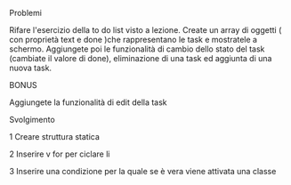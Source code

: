 Problemi

Rifare l'esercizio della to do list visto a lezione. Create un array di oggetti ( con proprietà text e done )che rappresentano le task e mostratele a schermo. Aggiungete poi le funzionalità di cambio dello stato del task (cambiate il valore di done), eliminazione di una task ed aggiunta di una nuova task.

BONUS

Aggiungete la funzionalità di edit della task

Svolgimento

1 Creare struttura statica

2 Inserire v for per ciclare li

3 Inserire una condizione per la quale se è vera viene attivata una classe

